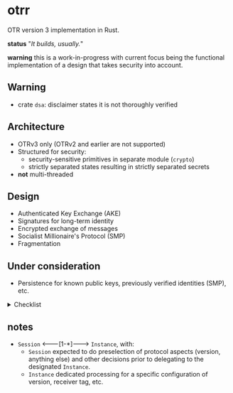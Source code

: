 # otrr

OTR version 3 implementation in Rust.

__status__ "_It builds, usually._"

__warning__ this is a work-in-progress with current focus being the functional implementation of a design that takes security into account.

## Warning

- crate `dsa`: disclaimer states it is not thoroughly verified

## Architecture

- OTRv3 only (OTRv2 and earlier are not supported)
- Structured for security:
  - security-sensitive primitives in separate module (`crypto`)
  - strictly separated states resulting in strictly separated secrets
- __not__ multi-threaded

## Design

- Authenticated Key Exchange (AKE)
- Signatures for long-term identity
- Encrypted exchange of messages
- Socialist Millionaire's Protocol (SMP)
- Fragmentation

## Under consideration

- Persistence for known public keys, previously verified identities (SMP), etc.

<details>
  <summary>Checklist</summary>

> ☐: feature, ☑: implemented, ✔: verified

__Functionality__:

- ☑ Normal messages:
  - ☑ Plaintext message
  - ☑ Whitespace-tagged message
  - ☑ Query message
  - ☑ Error message
- ☑ Authenticated Key Exchange (AKE)
- ☑ Socialist Millionaire's Protocol (SMP)
  - ☑ SMP zero-knowledge secret verificaton (w/ or w/o user-provided question)
  - ☐ Manual verification (SSID)
- ☑ DSA signatures
- ☑ Encryption
- ☑ OTR-encoding
  - ☑ Reading
  - ☑ Writing
- ☐ Policies:
  - ☑ `REQUIRE_ENCRYPTION` take appropriate actions given that active policy requires encryption.
  - ☑ `WHITESPACE_START_AKE` automatically initiate AKE when whitespace tag is received.
  - ☑ `ERROR_START_AKE` initiate AKE upon receiving error message.
  - ☐ ability to change policy for account or individual instance (during use).
- ☑ Fragmentation:
  - ☑ Assemble fragments of incoming message.
  - ☐ Fragment outgoing messages.
- ☐ Optional: (only fleetingly described)
  - ☐ Heartbeat-messages: keep session alive and ensure regular key rotation.
  - ☐ Store plaintext message for transmission under right circumstances (i.e. `REQUIRE_ENCRYPTION` policy, in-progress AKE, etc.)
- ☐ Expose the Extra Symmetric Key (TLV type `8`)

__Operational__:

- ☑ Single instance of `Account` represents single account on a chat network: allows for specific identity (_DSA keypair_), chat network/transport.
- ☐ Thread-safety. (Not yet determined necessary.)  
    _Limited by ordering-requirement for transport. Expect processing single message at a time._

__Developmental__:

- ☑ No logic for managing multiple accounts:  
  _We keep this separated and up to the client to implement if necessary. Essentially, just tying the `Session` to the corresponding chat account logic is sufficient, and any management on top of that risks prescribing a certain structure for the host application (e.g. chat application)._
- ☐ Errors do not propagate too far s.t. details leak to the client.
- ☐ Threading design choices and in-logic callbacks (into client) are not too restricting (i.e. cause problems)
- ☐ Need thread-safety for top-level API?
- ☐ API and logic for managing multiple accounts, keys, policies.
- ☐ ..

__Known issues__:

- How to deal with multiple instances, "default instance", "selected/active instance"? Especially when dealing with incidental reception of plaintext messages while encrypted session is established for some instance.
- The OTR specification documents that any message payload is in UTF-8 and _may contain_ HTML. However, this makes it ambiguous for how the content should be interpreted and results and risks may very per chat network.
- There is no convention on how the Extra Symmetric Key should be used.
- ..
</details>

## notes

- `Session` <---[1-*]---> `Instance`, with:
  - `Session` expected to do preselection of protocol aspects (version, anything else) and other decisions prior to delegating to the designated `Instance`.
  - `Instance` dedicated processing for a specific configuration of version, receiver tag, etc.
